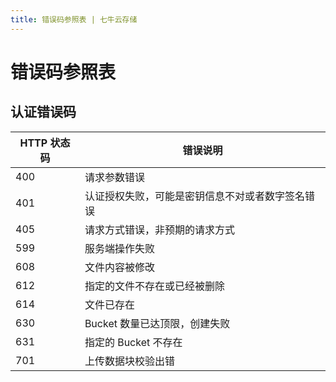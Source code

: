 ```yaml
---
title: 错误码参照表 | 七牛云存储
---
```


# 错误码参照表


## 认证错误码

HTTP 状态码 | 错误说明
---------- | --------
400 | 请求参数错误
401 | 认证授权失败，可能是密钥信息不对或者数字签名错误
405 | 请求方式错误，非预期的请求方式
599 | 服务端操作失败
608 | 文件内容被修改
612 | 指定的文件不存在或已经被删除
614 | 文件已存在
630 | Bucket 数量已达顶限，创建失败
631 | 指定的 Bucket 不存在
701 | 上传数据块校验出错

